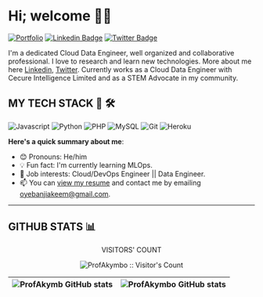 # Hi; welcome 👋🏾


[![Portfolio](https://img.shields.io/badge/-portfolio.profakymbo.repl.co-000000?style=for-the-badge&logo=Google-Chrome&logoColor=white&link=https://portfolio.profakymbo.repl.co)](https://profakymbo.github.io/myportfolio/) [![Linkedin Badge](https://img.shields.io/badge/-oyebanjiakeemolawale-blue?style=for-the-badge&logo=Linkedin&logoColor=white&link=https://www.linkedin.com/in/oyebanjiakeemolawale)](https://www.linkedin.com/in/oyebanjiakeemolawale) [![Twitter Badge](https://img.shields.io/badge/-@ProfAkymbo-1ca0f1?style=for-the-badge&logo=twitter&logoColor=white&link=https://twitter.com/ProfAkymbo)](https://twitter.com/ProfAkymbo)

I'm a dedicated Cloud Data Engineer, well organized and collaborative professional. I love to research and learn new technologies. More about me here [Linkedin](https://linkedin.com/in/oyebanjiakeemolawale), [Twitter](https://mobile.twitter.com/ProfAkymbo). Currently works as a Cloud Data Engineer with Cecure Intelligence Limited and as a STEM Advocate in my community.
## MY TECH STACK 🧰 🛠
![Javascript](https://img.shields.io/badge/JavaScript-F7DF1E?style=for-the-badge&logo=javascript&logoColor=black) ![Python](https://img.shields.io/badge/Python-F7DF1E?style=for-the-badge&logo=Python&logoColor=white) ![PHP](https://img.shields.io/badge/PHP-777BB4?style=for-the-badge&logo=php&logoColor=white)  ![MySQL](https://img.shields.io/badge/MySQL-00000F?style=for-the-badge&logo=mysql&logoColor=white) ![Git](https://img.shields.io/badge/Git-F05032?style=for-the-badge&logo=git&logoColor=white) ![Heroku](https://img.shields.io/badge/AWS-430098?style=for-the-badge&logo=aws&logoColor=white)

**Here's a quick summary about me**:

- 😊 Pronouns: He/him
- 💡 Fun fact: I'm currently learning MLOps. 
- 💼 Job interests: Cloud/DevOps Engineer || Data Engineer.
- 📫 You can [view my resume](https://drive.google.com/file/d/1saAH8OuyBbC3PnQGaK76OluXvNxNCRrt/view?usp=drivesdk) and contact me by emailing oyebanjiakeem@gmail.com.

---
## GITHUB STATS :bar_chart:
<p align="center">VISITORS' COUNT</p>
<p align="center"><img src="https://profile-counter.glitch.me/{ProfAkymbo}/count.svg" alt="ProfAkymbo :: Visitor's Count" /></p>


| <img align="center" src="https://github-readme-stats.vercel.app/api?username=ProfAkymbo&show_icons=true&include_all_commits=true&hide_border=true" alt="ProfAkymb GitHub stats" /> | <img align="center" src="https://github-readme-stats.vercel.app/api/top-langs/?username=ProfAkymbo&langs_count=8&layout=compact&hide_border=true" alt="ProfAkymbo GitHub stats" /> |
| ------------- | ------------- |
